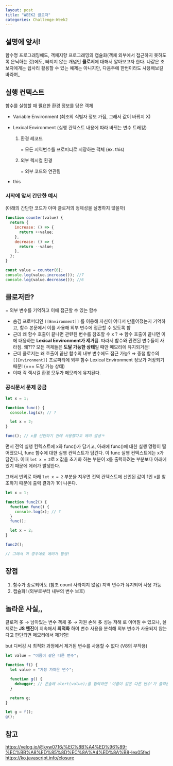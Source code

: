 ```yaml
---
layout: post
title: "WEEK2 클로저"
categories: Challenge-Week2
---
```


## 설명에 앞서!

함수명 프로그래밍에도, 객체지향 프로그래밍의 캡슐화(객체 외부에서 접근하지 못하도록 은닉하는 것)에도, 빠지지 않는 개념인 **클로저**에 대해서 알아보고자 한다. 나같은 초보자에게는 쉽사리 활용할 수 있는 예제는 아니지만, 다음주에 한번이라도 사용해보길 바라며,,

## 실행 컨텍스트

함수를 실행할 때 필요한 환경 정보를 담은 객체

- Variable Environment (최초의 식별자 정보 가짐, 그래서 값이 바뀌지 X)
- Lexical Environment (실행 컨텍스트 내용에 따라 바뀌는 변수 트래킹)

  1. 환경 레코드

     = 모든 지역변수를 프로퍼티로 저장하는 객체 (ex. this)

  2. 외부 렉시컬 환경

     = 외부 코드와 연관됨

- this

### 시작에 앞서 간단한 예시

(아래의 간단한 코드가 아마 클로저의 정체성을 설명하지 않을까)

```jsx
function counter(value) {
  return {
    increase: () => {
      return ++value;
    },
    decrease: () => {
      return --value;
    },
  };
}

const value = counter(6);
console.log(value.increase()); //7
console.log(value.decrease()); //6
```

## 클로저란?

= 외부 변수를 기억하고 이에 접근할 수 있는 함수

- 숨김 프로퍼티인 `[[Environment]]` 를 이용해 자신이 어디서 만들어졌는지 기억하고, 함수 본문에서 이를 사용해 외부 변수에 접근할 수 있도록 함
- 근데 왜 함수 호출이 끝나면 관련된 변수를 참조할 수 x ?
  ⇒ 함수 호출이 끝나면 이에 대응하는 **Lexical Environment가 제거**됨. 따라서 함수와 관련된 변수들이 사라짐. 왜??? 모든 객체들은 **도달 가능한 상태**일 때만 메모리에 유지되거든!
- 근데 클로저는 왜 호출이 끝난 함수의 내부 변수에도 접근 가능?
  ⇒ 중첩 함수의 `[[Environment]]` 프로퍼티에 외부 함수 Lexical Environment 정보가 저장되기 때문! (=== 도달 가능 상태)
- 이때 각 렉시컬 환경 모두가 메모리에 유지된다.

### 공식문서 문제 궁금

```jsx
let x = 1;

function func() {
  console.log(x); // ?

  let x = 2;
}

func(); // x를 선언하기 전에 사용했다고 에러 발생ㅋ
```

먼저 전역 실행 컨텍스트에 x와 func()가 담기고, 아래에 func()에 대한 실행 명령이 떨어졌으니, func 함수에 대한 실행 컨텍스트가 담긴다. 이 func 실행 컨텍스트에는 x가 담긴다. 이때 `let x = 2`로 x 값을 초기화 하는 부분이 x를 출력하려는 부분보다 아래에 있기 때문에 에러가 발생한다.

그래서 번외로 아래 `let x = 2` 부분을 지우면 전역 컨텍스트에 선언된 값이 1인 x를 참조하기 때문에 출력 결과가 1이 나온다.

```jsx
let x = 1;

function func2() {
  function func() {
    console.log(x); // ?
  }
  func();

  let x = 2;
}

func2();

// 그래서 이 경우에도 에러가 발생!
```

## 장점

1. 함수가 종료되어도 (참조 count 사라지지 않음) 지역 변수가 유지되어 사용 가능
2. 캡슐화! (외부로부터 내부의 변수 보호)

## 놀라운 사실,,

클로저 多 → 남아있는 변수 객체 多 → 자원 손해 多 성능 저해 로 이어질 수 있으나, 실제로는 **JS 엔진**이 지속해서 **최적화** 하여 변수 사용을 분석해 외부 변수가 사용되지 않는다고 판단되면 메모리에서 제거함!

but 디버깅 시 최적화 과정에서 제거된 변수를 사용할 수 없다 (V8의 부작용)

```jsx
let value = "이름이 같은 다른 변수";

function f() {
  let value = "가장 가까운 변수";

  function g() {
    debugger; // 콘솔에 alert(value);를 입력하면 '이름이 같은 다른 변수'가 출력됩니다.
  }

  return g;
}

let g = f();
g();
```

## 참고

https://velog.io/@kyw0716/%EC%8B%A4%ED%96%89-%EC%BB%A8%ED%85%8D%EC%8A%A4%ED%8A%B8-lex05fed
https://ko.javascript.info/closure
